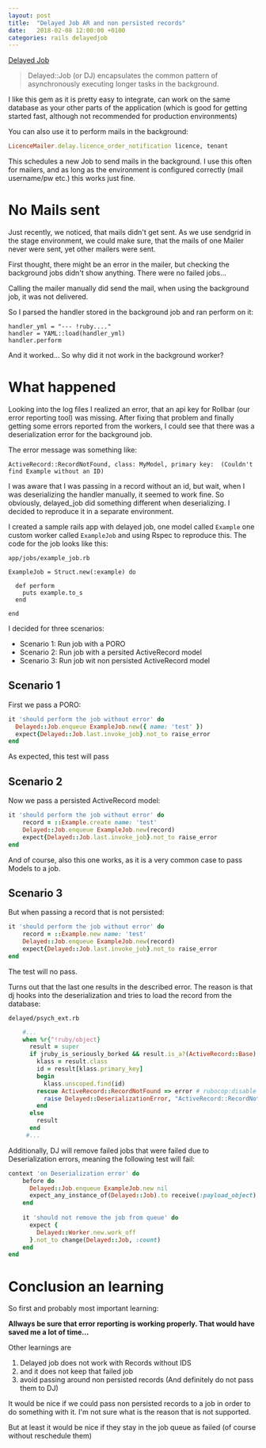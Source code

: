 ```yaml
---
layout: post
title:  "Delayed Job AR and non persisted records"
date:   2018-02-08 12:00:00 +0100
categories: rails delayedjob
---
```


[Delayed Job](https://github.com/collectiveidea/delayed_job) 
> Delayed::Job (or DJ) encapsulates the common pattern of asynchronously executing longer tasks in the background.

I like this gem as it is pretty easy to integrate, can work on the same database as your other parts of the application (which
is good for getting started fast, although not recommended for production environments)

You can also use it to perform mails in the background:

```ruby
LicenceMailer.delay.licence_order_notification licence, tenant
```

This schedules a new Job to send mails in the background. I use this often for mailers, and as long as the environment is configured
correctly (mail username/pw etc.) this works just fine.

# No Mails sent
Just recently, we noticed, that mails didn't get sent. As we use sendgrid in the stage environment, we could make sure, that
the mails of one Mailer never were sent, yet other mailers were sent.

First thought, there might be an error in the mailer, but checking the background jobs didn't show anything. There were no failed jobs...

Calling the mailer manually did send the mail, when using the background job, it was not delivered.

So I parsed the handler stored in the background job and ran perform on it:
```
handler_yml = "--- !ruby...."
handler = YAML::load(handler_yml)
handler.perform
```

And it worked... So why did it not work in the background worker?

# What happened
Looking into the log files I realized an error, that an api key for Rollbar (our error reporting tool) was missing. After fixing that problem
and finally getting some errors reported from the workers, I could see that there was a deserialization error for the background job.

The error message was something like:

`ActiveRecord::RecordNotFound, class: MyModel, primary key:  (Couldn't find Example without an ID)`

I was aware that I was passing in a record without an id, but wait, when I was deserializing the handler manually, it seemed to work fine. So obviously, delayed_job did something different when deserializing.
I decided to reproduce it in a separate environment.

I created a sample rails app with delayed job, one model called `Example` one custom worker called `ExampleJob` and using Rspec to reproduce this. 
The code for the job looks like this:
 
`app/jobs/example_job.rb`
```
ExampleJob = Struct.new(:example) do

  def perform
    puts example.to_s
  end

end
```

I decided for three scenarios:
* Scenario 1: Run job with a PORO
* Scenario 2: Run job with a persited ActiveRecord model
* Scenario 3: Run job wit non persisted ActiveRecord model

## Scenario 1
First we pass a PORO:

```ruby
it 'should perform the job without error' do
  Delayed::Job.enqueue ExampleJob.new({ name: 'test' })
  expect{Delayed::Job.last.invoke_job}.not_to raise_error
end
```
As expected, this test will pass

## Scenario 2
Now we pass a persisted ActiveRecord model:

```ruby
it 'should perform the job without error' do
    record = ::Example.create name: 'test'
    Delayed::Job.enqueue ExampleJob.new(record)
    expect{Delayed::Job.last.invoke_job}.not_to raise_error
end
```

And of course, also this one works, as it is a very common case to pass Models to a job.
 
## Scenario 3
But when passing a record that is not persisted:

```ruby
it 'should perform the job without error' do
    record = ::Example.new name: 'test'
    Delayed::Job.enqueue ExampleJob.new(record)
    expect{Delayed::Job.last.invoke_job}.not_to raise_error
end
```

The test will no pass.

Turns out that the last one results in the described error. The reason is that dj hooks into the deserialization
and tries to load the record from the database:

`delayed/psych_ext.rb`
```ruby
    #...
    when %r{^!ruby/object}
      result = super
      if jruby_is_seriously_borked && result.is_a?(ActiveRecord::Base)
        klass = result.class
        id = result[klass.primary_key]
        begin
          klass.unscoped.find(id)
        rescue ActiveRecord::RecordNotFound => error # rubocop:disable BlockNesting
          raise Delayed::DeserializationError, "ActiveRecord::RecordNotFound, class: #{klass}, primary key: #{id} (#{error.message})"
        end
      else
        result
      end
     #...
```

Additionally, DJ will remove failed jobs that were failed due to Deserialization errors, meaning the following test will fail:

```ruby
context 'on Deserialization error' do
    before do
      Delayed::Job.enqueue ExampleJob.new nil
      expect_any_instance_of(Delayed::Job).to receive(:payload_object).and_raise(Delayed::DeserializationError.new)
    end
    
    it 'should not remove the job from queue' do
      expect {
        Delayed::Worker.new.work_off
      }.not_to change(Delayed::Job, :count)
    end
end
```

# Conclusion an learning
So first and probably most important learning:
 
 **Allways be sure that error reporting is working properly. That would have saved me a lot of time...**

Other learnings are

1. Delayed job does not work with Records without IDS
2. and it does not keep that failed job
3. avoid passing around non persisted records (And definitely do not pass them to DJ)

It would be nice if we could pass non persisted records to a job in order to do something with it. I'm not sure
what is the reason that is not supported.

But at least it would be nice if they stay in the job queue as failed (of course without reschedule them)